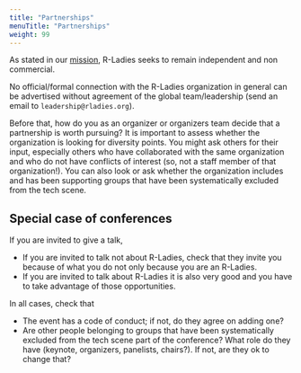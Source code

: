 ```yaml
---
title: "Partnerships"
menuTitle: "Partnerships"
weight: 99
---
```


As stated in our [mission](/about/mission/), R-Ladies seeks to remain independent and non commercial.

No official/formal connection with the R-Ladies organization in general can be advertised without agreement of the global team/leadership (send an email to `leadership@rladies.org`).

Before that, how do you as an organizer or organizers team decide that a partnership is worth pursuing?
It is important to assess whether the organization is looking for diversity points.
You might ask others for their input, especially others who have collaborated with the same organization and who do not have conflicts of interest (so, not a staff member of that organization!).
You can also look or ask whether the organization includes and has been supporting groups that have been systematically excluded from the tech scene.

## Special case of conferences

If you are invited to give a talk,
* If you are invited to talk not about R-Ladies, check that they invite you because of what you do not only because you are an R-Ladies. 
* If you are invited to talk about R-Ladies it is also very good and you have to take advantage of those opportunities. 

In all cases, check that
* The event has a code of conduct; if not, do they agree on adding one?
* Are other people belonging to groups that have been systematically excluded from the tech scene part of the conference? What role do they have (keynote, organizers, panelists, chairs?). If not, are they ok to change that?

